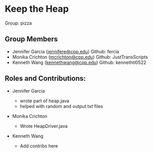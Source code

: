 # Keep the Heap

Group: pizza

## Group Members
- Jennifer Garcia (jennifere@cpp.edu) Github: fercia
- Monika Crichton (mcrichton@cpp.edu) Github: JustTransScripts
- Kenneth Wang (kennethwang@cpp.edu) Github: kennethtl0522

## Roles and Contributions:

- Jennifer Garcia
  - wrote part of heap.java
  - helped with random and output txt files

- Monika Crichton
  - Wrote HeapDriver.java

- Kenneth Wang
  - Add contribs here
